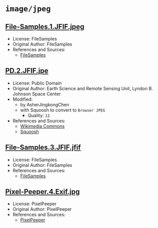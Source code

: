 # `image/jpeg`

## [File-Samples.1.JFIF.jpeg](../files/File-Samples.1.JFIF.jpeg)

- License: FileSamples
- Original Author: FileSamples
- References and Sources:
  - [FileSamples](https://filesamples.com/samples/image/jfif/sample1.jfif)

## [PD.2.JFIF.jpe](../files/PD.2.JFIF.jpe)

- License: Public Domain
- Original Author: Earth Science and Remote Sensing Unit, Lyndon B. Johnson Space Center
- Modified:
  - by AsherJingkongChen
  - with Squoosh to convert to `Browser JPEG`
    - Quality: `12`
- References and Sources:
  - [Wikimedia Commons](https://upload.wikimedia.org/wikipedia/commons/b/bb/ISS067-E-176271_-_View_of_Earth.jpg)
  - [Squoosh](https://squoosh.app/)

## [File-Samples.3.JFIF.jfif](../files/File-Samples.3.JFIF.jfif)

- License: FileSamples
- Original Author: FileSamples
- References and Sources:
  - [FileSamples](https://filesamples.com/samples/image/jpe/sample_640%C3%97426.jpe)

## [Pixel-Peeper.4.Exif.jpg](../files/Pixel-Peeper.4.Exif.jpg)

- License: PixelPeeper
- Original Author: PixelPeeper
- References and Sources:
  - [PixelPeeper](https://pixelpeeper.com/photos/cameras/sony/a7ii/n9jmjhbx)
